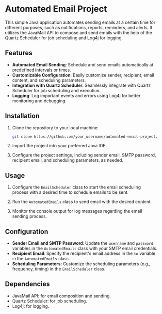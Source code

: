 # Automated Email Project

This simple Java application automates sending emails at a certain time for different purposes, such as notifications, reports, reminders, and alerts. It utilizes the JavaMail API to compose and send emails with the help of the Quartz Scheduler for job scheduling and Log4j for logging.

## Features

- **Automated Email Sending**: Schedule and send emails automatically at predefined intervals or times.
- **Customizable Configuration**: Easily customize sender, recipient, email content, and scheduling parameters.
- **Integration with Quartz Scheduler**: Seamlessly integrate with Quartz Scheduler for job scheduling and execution.
- **Logging**: Log important events and errors using Log4j for better monitoring and debugging.

## Installation

1. Clone the repository to your local machine:

   ```bash
   git clone https://github.com/your_username/automated-email-project.git
   ```

2. Import the project into your preferred Java IDE.

3. Configure the project settings, including sender email, SMTP password, recipient email, and scheduling parameters, as needed.

## Usage

1. Configure the `EmailScheduler` class to start the email scheduling process with a desired time to schedule emails to be sent.

2. Run the `AutomatedEmails` class to send email with the desired content.
   
3. Monitor the console output for log messages regarding the email sending process.

## Configuration

- **Sender Email and SMTP Password**: Update the `username` and `password` variables in the `AutomatedEmails` class with your SMTP email credentials.
- **Recipient Email**: Specify the recipient's email address in the `to` variable in the `AutomatedEmails` class.
- **Scheduling Parameters**: Customize the scheduling parameters (e.g., frequency, timing) in the `EmailScheduler` class.

## Dependencies

- JavaMail API: for email composition and sending.
- Quartz Scheduler: for job scheduling.
- Log4j: for logging.
